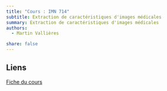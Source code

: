 ```yaml
---
title: "Cours : IMN 714"
subtitle: Extraction de caractéristiques d'images médicales
summary: Extraction de caractéristiques d'images médicales
authors:
  - Martin Vallières

share: false
---
```


## Liens

[Fiche du cours](https://www.usherbrooke.ca/admission/fiches-cours/IMN714/)
